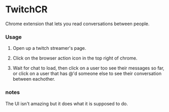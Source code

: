 # TwitchCR
Chrome extension that lets you read conversations between people.

### Usage
1. Open up a twitch streamer's page. 

2. Click on the browser action icon in the top right of chrome. 

3. Wait for chat to load, then click on a user too see their messages so far, or click on a user that has @'d someone else to see their conversation between eachother. 

### notes
The UI isn't amazing but it does what it is supposed to do.
